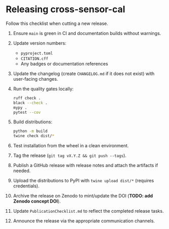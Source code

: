 # Releasing cross-sensor-cal

Follow this checklist when cutting a new release.

1. Ensure `main` is green in CI and documentation builds without warnings.
2. Update version numbers:
   - `pyproject.toml`
   - `CITATION.cff`
   - Any badges or documentation references
3. Update the changelog (create `CHANGELOG.md` if it does not exist) with user-facing changes.
4. Run the quality gates locally:

   ```bash
   ruff check .
   black --check .
   mypy .
   pytest --cov
   ```

5. Build distributions:

   ```bash
   python -m build
   twine check dist/*
   ```

6. Test installation from the wheel in a clean environment.
7. Tag the release (`git tag vX.Y.Z && git push --tags`).
8. Publish a GitHub release with release notes and attach the artifacts if needed.
9. Upload the distributions to PyPI with `twine upload dist/*` (requires credentials).
10. Archive the release on Zenodo to mint/update the DOI (**TODO: add Zenodo concept DOI**).
11. Update `PublicationChecklist.md` to reflect the completed release tasks.
12. Announce the release via the appropriate communication channels.
